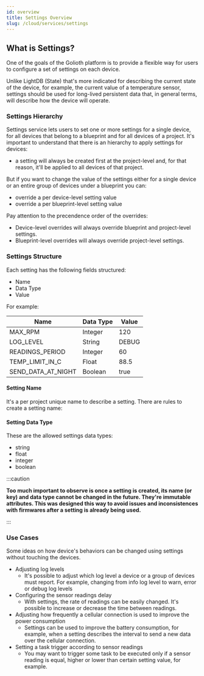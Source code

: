 ```yaml
---
id: overview
title: Settings Overview
slug: /cloud/services/settings
---
```


## What is Settings?

One of the goals of the Golioth platform is to provide a flexible way for users to configure a set of settings on each device.

Unlike LightDB (State) that's more indicated for describing the current state of the device, for example, the current value of a temperature sensor, settings should be used for long-lived persistent data that, in general terms, will describe how the device will operate.

### Settings Hierarchy

Settings service lets users to set one or more settings for a single device, for all devices that belong to a blueprint and for all devices of a project. It's important to understand that there is an hierarchy to apply settings for devices:

* a setting will always be created first at the project-level and, for that reason, it'll be applied to all devices of that project.

But if you want to change the value of the settings either for a single device or an entire group of devices under a blueprint you can:

* override a per device-level setting value
* override a per blueprint-level setting value

Pay attention to the precendence order of the overrides:
* Device-level overrides will always override blueprint and project-level settings.
* Blueprint-level overrides will always override project-level settings.

### Settings Structure

Each setting has the following fields structured:
* Name
* Data Type
* Value

For example:

Name | Data Type | Value
-|-|-
MAX_RPM | Integer | 120
LOG_LEVEL | String | DEBUG
READINGS_PERIOD | Integer | 60
TEMP_LIMIT_IN_C | Float | 88.5
SEND_DATA_AT_NIGHT | Boolean | true

#### Setting Name

It's a per project unique name to describe a setting. There are rules to create a setting name:
<!-- * It's allowed only numbers and  -->

#### Setting Data Type

These are the allowed settings data types:
* string
* float
* integer
* boolean

:::caution

**Too much important to observe is once a setting is created, its name (or key) and data type cannot be changed in the future. They're immutable attributes. This was designed this way to avoid issues and inconsistences with firmwares after a setting is already being used.**

:::

### Use Cases

Some ideas on how device's behaviors can be changed using settings without touching the devices.

- Adjusting log levels
  - It's possible to adjust which log level a device or a group of devices must report. For example, changing from info log level to warn, error or debug log levels
- Configuring the sensor readings delay
  - With settings, the rate of readings can be easily changed. It's possible to increase or decrease the time between readings.
- Adjusting how frequently a cellular connection is used to improve the power consumption
  - Settings can be used to improve the battery consumption, for example, when a setting describes the interval to send a new data over the cellular connection.
- Setting a task trigger according to sensor readings
  - You may want to trigger some task to be executed only if a sensor reading is equal, higher or lower than certain setting value, for example.